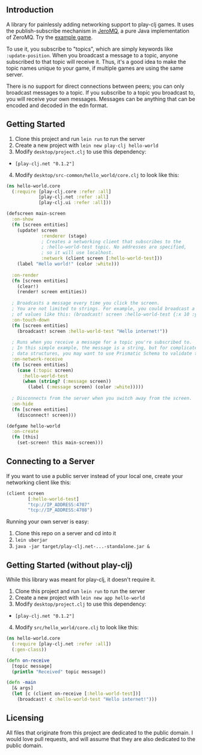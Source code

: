 ## Introduction

A library for painlessly adding networking support to play-clj games. It uses the publish-subscribe mechanism in [JeroMQ](https://github.com/zeromq/jeromq), a pure Java implementation of ZeroMQ. Try the [example game](https://github.com/oakes/play-clj-examples/tree/master/minicraft-online).

To use it, you subscribe to "topics", which are simply keywords like `:update-position`. When you broadcast a message to a topic, anyone subscribed to that topic will receive it. Thus, it's a good idea to make the topic names unique to your game, if multiple games are using the same server.

There is no support for direct connections between peers; you can only broadcast messages to a topic. If you subscribe to a topic you broadcast to, you will receive your own messages. Messages can be anything that can be encoded and decoded in the edn format.

## Getting Started

1. Clone this project and run `lein run` to run the server
2. Create a new project with `lein new play-clj hello-world`
3. Modify `desktop/project.clj` to use this dependency:
 - `[play-clj.net "0.1.2"]`
4. Modify `desktop/src-common/hello_world/core.clj` to look like this:

```clojure
(ns hello-world.core
  (:require [play-clj.core :refer :all]
            [play-clj.net :refer :all]
            [play-clj.ui :refer :all]))

(defscreen main-screen
  :on-show
  (fn [screen entities]
    (update! screen
             :renderer (stage)
             ; Creates a networking client that subscribes to the
             ; :hello-world-test topic. No addresses are specified,
             ; so it will use localhost.
             :network (client screen [:hello-world-test]))
    (label "Hello world!" (color :white)))
  
  :on-render
  (fn [screen entities]
    (clear!)
    (render! screen entities))
  
  ; Broadcasts a message every time you click the screen.
  ; You are not limited to strings. For example, you could broadcast a map
  ; of values like this: (broadcast! screen :hello-world-test {:x 10 :y 5})
  :on-touch-down
  (fn [screen entities]
    (broadcast! screen :hello-world-test "Hello internet!"))
  
  ; Runs when you receive a message for a topic you're subscribed to.
  ; In this simple example, the message is a string, but for complicated
  ; data structures, you may want to use Prismatic Schema to validate them.
  :on-network-receive
  (fn [screen entities]
    (case (:topic screen)
      :hello-world-test
      (when (string? (:message screen))
        (label (:message screen) (color :white)))))
  
  ; Disconnects from the server when you switch away from the screen.
  :on-hide
  (fn [screen entities]
    (disconnect! screen)))

(defgame hello-world
  :on-create
  (fn [this]
    (set-screen! this main-screen)))
```

## Connecting to a Server

If you want to use a public server instead of your local one, create your networking client like this:

```clojure
(client screen
        [:hello-world-test]
        "tcp://IP_ADDRESS:4707"
        "tcp://IP_ADDRESS:4708")
```

Running your own server is easy:

1. Clone this repo on a server and cd into it
2. `lein uberjar`
3. `java -jar target/play-clj.net-...-standalone.jar &`

## Getting Started (without play-clj)

While this library was meant for play-clj, it doesn't require it.

1. Clone this project and run `lein run` to run the server
2. Create a new project with `lein new app hello-world`
3. Modify `desktop/project.clj` to use this dependency:
 - `[play-clj.net "0.1.2"]`
4. Modify `src/hello_world/core.clj` to look like this:

```clojure
(ns hello-world.core
  (:require [play-clj.net :refer :all])
  (:gen-class))

(defn on-receive
  [topic message]
  (println "Received" topic message))

(defn -main
  [& args]
  (let [c (client on-receive [:hello-world-test])]
    (broadcast! c :hello-world-test "Hello internet!")))
```

## Licensing

All files that originate from this project are dedicated to the public domain. I would love pull requests, and will assume that they are also dedicated to the public domain.
